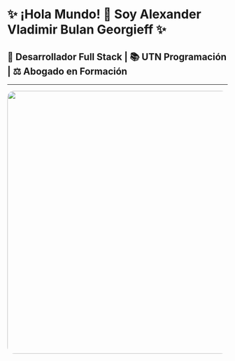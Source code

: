 # ✨ ¡Hola Mundo! 👋 Soy **Alexander Vladimir Bulan Georgieff** ✨
## 🚀 **Desarrollador Full Stack** | 📚 **UTN Programación** | ⚖️ **Abogado en Formación**

---
<p align="center">
  <img src="https://camo.githubusercontent.com/a5ef8e36ecc4573a9ca9089a44af0f48b4774e21bf88087716644e51e9cdbeca/68747470733a2f2f6d656469612e67697068792e636f6d2f6d656469612f4168337a4848376876735342322f67697068792e676966" width="600" style="border-radius: 15px">
</p>
